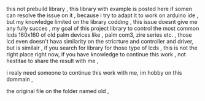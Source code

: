 this not prebuild library , 
this library with example is posted here if somen can resolve the issue on it , 
because i try to adapt it to work on arduino ide , 
but my knowledge limited on the library codding , 
this issue doesnt give me any fully succes ,
my goal of this project library to control the most common lcds 160x160 of old palm devices like , 
palm com3, zire series etc. , 
those lcd even doesn't hava similarity on the stricrture and controller and driver, but is similair ,
if you search for library for those type of lcds , this is not the right place right now, 
if you have knowledge to continue this work , not hestitae to share the result with me , 

i realy need someone to continue this work with me, 
im hobby on this dommain , 

the original file on the folder named old , 